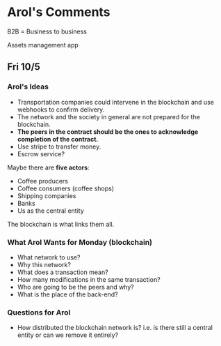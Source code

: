 # Arol's Comments

B2B = Business to business

Assets management app

## Fri 10/5

### Arol's Ideas

- Transportation companies could intervene in the blockchain and use webhooks to confirm delivery.
- The network and the society in general are not prepared for the blockchain.
- **The peers in the contract should be the ones to acknowledge completion of the contract.**
- Use stripe to transfer money.
- Escrow service?

Maybe there are **five actors**:

- Coffee producers
- Coffee consumers (coffee shops)
- Shipping companies
- Banks
- Us as the central entity

The blockchain is what links them all.

### What Arol Wants for Monday (blockchain)

- What network to use?
- Why this network?
- What does a transaction mean?
- How many modifications in the same transaction?
- Who are going to be the peers and why?
- What is the place of the back-end?

### Questions for Arol

- How distributed the blockchain network is? i.e. is there still a central entity or can we remove it entirely?


